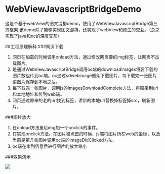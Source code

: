 # WebViewJavascriptBridgeDemo
这是个基于webView的图文混排demo，使用了WebViewJavascriptBridge第三方框架
该demo除了能够实现图文混排，还实现了webView和原生的交互。（总之实现了java和oc的深度交互）

##工程原理解释
###网页下载 
 

1. 网页在加载的时候调用onload方法，通过修改网页要的img标签，让网页不加载图片。
2. 是通过WebViewJavascriptBridge调用oc端的downloadImages将要下载的图片数组传到oc端，oc通过sdwebimage框架下载图片，每下载完一张图片讲图片保存到本地之后。
3. 每下载完一张图片，调用js的imagesDownloadComplete方法，将原来到url和本地地址和传到web端。
4. 网页通过原来的老的url找到标签，讲新的本地url替换掉标签掉src，刷新图片。

###图片放大 
 

1. 在onload方法里给img加一个onclick的事件。
2. 在实现onclick方法，在图片被点击的时候，js端将图片所在web的坐标，以及当前是第几张图片调用oc端的imageDidClicked方法。
3. oc端在拿到信息后进行图片的放大缩小

###效果演示

![](https://github.com/ChenZhangQuan/WebViewJavascriptBridgeDemo/example.gif) 
